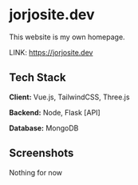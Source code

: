 # jorjosite.dev

This website is my own homepage.

LINK: https://jorjosite.dev


## Tech Stack

**Client:** Vue.js, TailwindCSS, Three.js

**Backend:** Node, Flask [API]

**Database:** MongoDB


## Screenshots

Nothing for now




